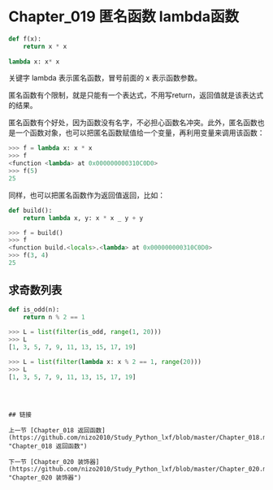 # Chapter_019   匿名函数 lambda函数

```python
def f(x):
    return x * x
    
lambda x: x* x
```

关键字 lambda 表示匿名函数，冒号前面的 x 表示函数参数。

匿名函数有个限制，就是只能有一个表达式，不用写return，返回值就是该表达式的结果。

匿名函数有个好处，因为函数没有名字，不必担心函数名冲突。此外，匿名函数也是一个函数对象，也可以把匿名函数赋值给一个变量，再利用变量来调用该函数：

```python
>>> f = lambda x: x * x
>>> f
<function <lambda> at 0x000000000310C0D0>
>>> f(5)
25
```

同样，也可以把匿名函数作为返回值返回，比如：
```python
def build():
    return lambda x, y: x * x _ y + y

>>> f = build()
>>> f
<function build.<locals>.<lambda> at 0x000000000310C0D0>
>>> f(3, 4)
25
```

## 求奇数列表

```python
def is_odd(n):
    return n % 2 == 1
    
>>> L = list(filter(is_odd, range(1, 20)))
>>> L
[1, 3, 5, 7, 9, 11, 13, 15, 17, 19]

>>> L = list(filter(lambda x: x % 2 == 1, range(20)))
>>> L
[1, 3, 5, 7, 9, 11, 13, 15, 17, 19]
```

```



## 链接

上一节 [Chapter_018 返回函数](https://github.com/nizo2010/Study_Python_lxf/blob/master/Chapter_018.md "Chapter_018 返回函数")

下一节 [Chapter_020 装饰器](https://github.com/nizo2010/Study_Python_lxf/blob/master/Chapter_020.md "Chapter_020 装饰器")
